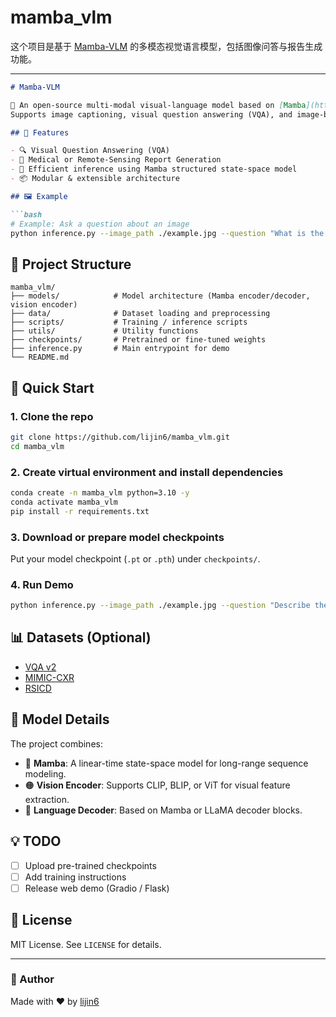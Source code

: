# mamba_vlm
这个项目是基于 [Mamba-VLM](https://github.com/OpenGVLab/MambaVLM) 的多模态视觉语言模型，包括图像问答与报告生成功能。

---

```markdown
# Mamba-VLM

🚀 An open-source multi-modal visual-language model based on [Mamba](https://arxiv.org/abs/2312.00752).  
Supports image captioning, visual question answering (VQA), and image-based report generation.

## 🔧 Features

- 🔍 Visual Question Answering (VQA)
- 📝 Medical or Remote-Sensing Report Generation
- 🧠 Efficient inference using Mamba structured state-space model
- 📦 Modular & extensible architecture

## 🖼 Example

```bash
# Example: Ask a question about an image
python inference.py --image_path ./example.jpg --question "What is the main object in this image?"
```

## 📁 Project Structure

```
mamba_vlm/
├── models/            # Model architecture (Mamba encoder/decoder, vision encoder)
├── data/              # Dataset loading and preprocessing
├── scripts/           # Training / inference scripts
├── utils/             # Utility functions
├── checkpoints/       # Pretrained or fine-tuned weights
├── inference.py       # Main entrypoint for demo
└── README.md
```

## 🚀 Quick Start

### 1. Clone the repo

```bash
git clone https://github.com/lijin6/mamba_vlm.git
cd mamba_vlm
```

### 2. Create virtual environment and install dependencies

```bash
conda create -n mamba_vlm python=3.10 -y
conda activate mamba_vlm
pip install -r requirements.txt
```

### 3. Download or prepare model checkpoints

Put your model checkpoint (`.pt` or `.pth`) under `checkpoints/`.

### 4. Run Demo

```bash
python inference.py --image_path ./example.jpg --question "Describe the image."
```

## 📊 Datasets (Optional)

- [VQA v2](https://visualqa.org/)
- [MIMIC-CXR](https://physionet.org/content/mimic-cxr/2.0.0/)
- [RSICD](https://github.com/ucas-vg/RSICD_opt)

## 🧠 Model Details

The project combines:

- 🔵 **Mamba**: A linear-time state-space model for long-range sequence modeling.
- 🟠 **Vision Encoder**: Supports CLIP, BLIP, or ViT for visual feature extraction.
- 🔴 **Language Decoder**: Based on Mamba or LLaMA decoder blocks.

## 💡 TODO

- [ ] Upload pre-trained checkpoints
- [ ] Add training instructions
- [ ] Release web demo (Gradio / Flask)

## 📄 License

MIT License. See `LICENSE` for details.

---

### 👤 Author

Made with ❤️ by [lijin6](https://github.com/lijin6)
```
